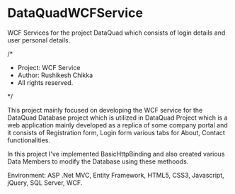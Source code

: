 # DataQuadWCFService
WCF Services for the project DataQuad which consists of login details and user personal details.

/*

* Project: WCF Service
* Author: Rushikesh Chikka
* All rights reserved. 

*/

This project mainly focused on developing the WCF service for the DataQuad Database project which is utilized in DataQuad Project which is
a web application mainly developed as a replica of some company portal and it consists of Registration form, Login form various tabs for 
About, Contact functionalities.

In this project I've implemented BasicHttpBinding and also created various Data Members to modify the Database using these methoods.

Environment: ASP .Net MVC, Entity Framework, HTML5, CSS3, Javascript, jQuery, SQL Server, WCF.
